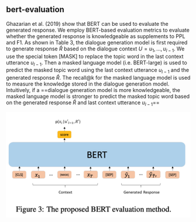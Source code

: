 ## bert-evaluation

Ghazarian et al. (2019) show that BERT can be used to evaluate the generated response. We employ BERT-based evaluation metrics to evaluate whether the generated response is knowledgeable as supplements to PPL and F1. As shown in Table 3, the dialogue generation model is first required to generate response $\hat{R}$ based on the dialogue context $U = {u_1, . . . , u_{l−1}}$. We use the special token [MASK] to replace the topic word in the last context utterance $u_{l−1}$. Then a masked language model (i.e. BERT-large) is used to predict the masked topic word using the last context utterance $u_{l−1}$ and the generated response $\hat{R}$. The recall@k for the masked language model is used to measure the knowledge stored in the dialogue generation model. Intuitively, if a ==dialogue generation model is more knowledgeable, the masked language model is stronger to predict the masked topic word based on the generated response $\hat{R}$  and last context utterance $u_{l−1}$==



![pic1](src/bert-evaluation.png)